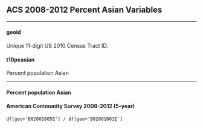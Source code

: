 

## ACS 2008-2012 Percent Asian Variables

---

#### **geoid**
Unique 11-digit US 2010 Census Tract ID.


#### **t10pcasian**
Percent population Asian

---

#### Percent population Asian #### American Community Survey 2008-2012 (5-year)	df[geo+'B02001005E'] / df[geo+'B02001001E']